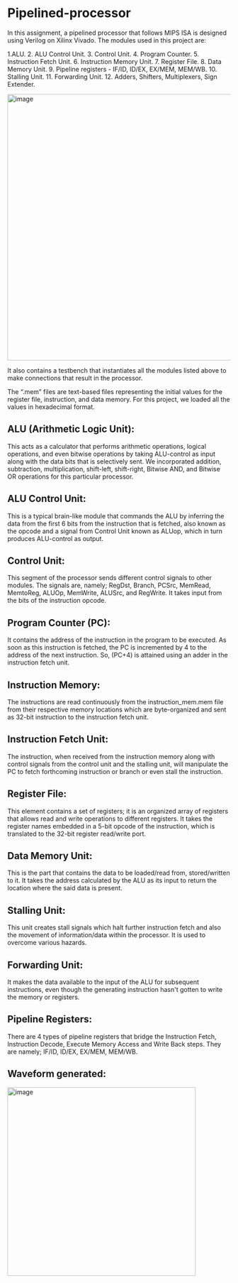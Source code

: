 # Pipelined-processor

In this assignment, a pipelined processor that follows MIPS ISA is designed using Verilog on Xilinx Vivado. The modules used in this project are:

1.ALU.
2. ALU Control Unit.
3. Control Unit.
4. Program Counter.
5. Instruction Fetch Unit.
6. Instruction Memory Unit.
7. Register File.
8. Data Memory Unit.
9. Pipeline registers - IF/ID, ID/EX, EX/MEM, MEM/WB.
10. Stalling Unit.
11. Forwarding Unit.
12. Adders, Shifters, Multiplexers, Sign Extender.

<img width="600" alt="image" src="https://github.com/Vinayak1409/Pipelined_Processor/assets/83897602/e659bcc8-10e0-48ee-88cb-81f9ed1dd86f">

It also contains a testbench that instantiates all the modules listed above to make connections that result in the processor.

The “.mem” files are text-based files representing the initial values for the register file, instruction, and data memory. For this project, we loaded all the values in hexadecimal format.

## ALU (Arithmetic Logic Unit):
This acts as a calculator that performs arithmetic operations, logical operations, and even bitwise operations by taking ALU-control as input along with the data bits that is selectively sent. We incorporated addition, subtraction, multiplication, shift-left, shift-right, Bitwise AND, and Bitwise OR operations for this particular processor.

## ALU Control Unit:
This is a typical brain-like module that commands the ALU by inferring the data from the first 6 bits from the instruction that is fetched, also known as the opcode and a signal from Control Unit known as ALUop, which in turn produces ALU-control as output.

## Control Unit:
This segment of the processor sends different control signals to other modules. The signals are, namely; RegDst, Branch, PCSrc, MemRead, MemtoReg, ALUOp, MemWrite, ALUSrc, and RegWrite. It takes input from the bits of the instruction opcode.

## Program Counter (PC):
It contains the address of the instruction in the program to be executed. As soon as this instruction is fetched, the PC is incremented by 4 to the address of the next instruction. So, (PC+4) is attained using an adder in the instruction fetch unit.

## Instruction Memory:
The instructions are read continuously from the instruction_mem.mem file from their respective memory locations which are byte-organized and sent as 32-bit instruction to the instruction fetch unit.

## Instruction Fetch Unit:
The instruction, when received from the instruction memory along with control signals from the control unit and the stalling unit, will manipulate the PC to fetch forthcoming instruction or branch or even stall the instruction.

## Register File:
This element contains a set of registers; it is an organized array of registers that allows read and write operations to different registers. It takes the register names embedded in a 5-bit opcode of the instruction, which is translated to the 32-bit register read/write port.

## Data Memory Unit:
This is the part that contains the data to be loaded/read from, stored/written to it. It takes the address calculated by the ALU as its input to return the location where the said data is present. 

## Stalling Unit:
This unit creates stall signals which halt further instruction fetch and also the movement of information/data within the processor. It is used to overcome various hazards.

## Forwarding Unit:
It makes the data available to the input of the ALU for subsequent instructions, even though the generating instruction hasn't gotten to write the memory or registers. 

## Pipeline Registers:
There are 4 types of pipeline registers that bridge the Instruction Fetch, Instruction Decode, Execute Memory Access and Write Back steps. They are namely; IF/ID, ID/EX, EX/MEM, MEM/WB. 

## Waveform generated:
<img width="425" alt="image" src="https://github.com/Vinayak1409/Pipelined_Processor/assets/83897602/b3c649fc-cd08-46de-bbec-157dae2adbe9">





